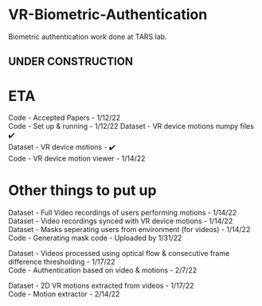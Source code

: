 # VR-Biometric-Authentication
Biometric authentication work done at TARS lab.

## UNDER CONSTRUCTION

# ETA
Code - Accepted Papers - 1/12/22  
Code - Set up & running - 1/12/22
Dataset - VR device motions numpy files ✔️  
Dataset - VR device motions - ✔️  
Code - VR device motion viewer - 1/14/22  
# Other things to put up
Dataset - Full Video recordings of users performing motions - 1/14/22  
Dataset - Video recordings synced with VR device motions - 1/14/22  
Dataset - Masks seperating users from environment (for videos) - 1/14/22  
Code - Generating mask code - Uploaded by 1/31/22  

Dataset - Videos processed using optical flow & consecutive frame difference thresholding - 1/17/22  
Code - Authentication based on video & motions - 2/7/22  

Dataset - 2D VR motions extracted from videos - 1/17/22  
Code - Motion extractor - 2/14/22  

